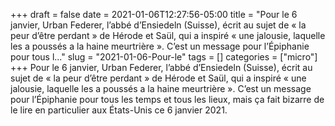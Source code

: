 +++draft = falsedate = 2021-01-06T12:27:56-05:00title = "Pour le 6 janvier, Urban Federer, l’abbé d’Ensiedeln (Suisse), écrit au sujet de « la peur d’être perdant » de Hérode et Saül, qui a inspiré « une jalousie, laquelle les a poussés a la haine meurtrière ». C’est un message pour l’Épiphanie pour tous l..."slug = "2021-01-06-Pour-le"tags = []categories = ["micro"]+++Pour le 6 janvier, Urban Federer, l’abbé d’Ensiedeln (Suisse), écrit au sujet de « la peur d’être perdant » de Hérode et Saül, qui a inspiré « une jalousie, laquelle les a poussés a la haine meurtrière ». C’est un message pour l’Épiphanie pour tous les temps et tous les lieux, mais ça fait bizarre de le lire en particulier aux États-Unis ce 6 janvier 2021.